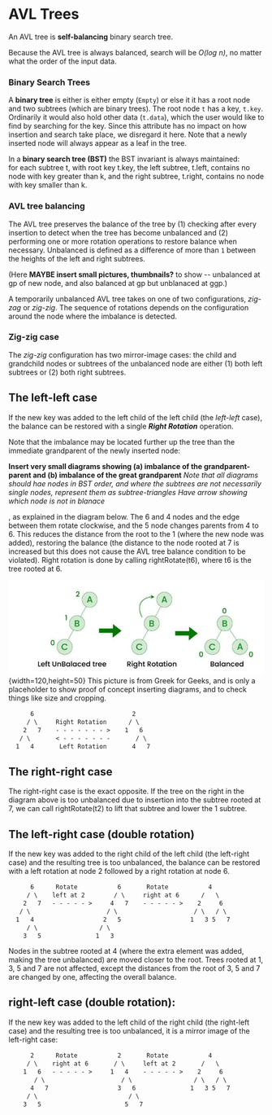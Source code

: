 # AVL Trees

An AVL tree is **self-balancing** binary search tree.

Because the AVL tree is always balanced, search will be *O(log n)*,
no matter what the order of the input data. 

### Binary Search Trees

A **binary tree** is either is either empty (`Empty`) or else it
        it has a root node and two subtrees (which are binary trees).
        The root node `t` has a key, `t.key`. Ordinarily it would also
        hold other data (`t.data`), which the user would like to find by
        searching for the key.  Since this attribute has no impact on 
        how insertion and search take place, we disregard it here. 
        Note that a newly inserted node will always appear as a leaf
        in the tree. 
		
In a **binary search tree (BST)** the BST invariant is always maintained:\
for each 
        subtree t, with root key t.key, the left subtree, t.left, 
        contains no node with key greater than k, and the right subtree,
        t.right, contains no node with key smaller than k.

### AVL tree balancing

The AVL tree preserves the balance of the tree by (1) checking after every insertion to detect
when the tree has become unbalanced
and (2) performing one or more rotation operations to restore balance when necessary.
Unbalanced is defined as a difference of more than `1` between the heights of the left and right subtrees.

(Here **MAYBE insert small pictures, thumbnails?** to show -- unbalanced at gp of new node, 
and also balanced at gp but unblanaced at ggp.)

A temporarily unbalanced AVL tree takes on one of two configurations, *zig-zag* or *zig-zig*. The 
sequence of rotations depends on the configuration around the node where the imbalance is detected. 

### Zig-zig case

The *zig-zig* configuration has two mirror-image cases: the child and grandchild nodes or subtrees of the unbalanced node are 
either (1) both left subtrees or (2) both right subtrees. 


## The left-left case

If the new key was added to the left child of the left child (the
*left-left* case), the balance can be
restored with a single _**Right Rotation**_ operation.

Note that the imbalance may be located further up the tree than the immediate grandparent of the newly inserted node:

**Insert very small diagrams showing (a) imbalance of the grandparent-parent and (b) imbalance of the great grandparent** 
*Note that all diagrams should hae nodes in BST order, and where the subtrees are not necessarily single nodes, represent them as subtree-triangles* 
*Have arrow showing which node is not in blanace*


, as explained in the diagram
below. The 6 and 4 nodes and the edge between them rotate clockwise, and
the 5 node changes parents from 4 to 6. This reduces the distance from
the root to the 1 (where the new node was added), restoring the balance
(the distance to the node rooted at 7 is increased but this does not
cause the AVL tree balance condition to be violated).  Right rotation is
done by calling rightRotate(t6), where t6 is the tree rooted at 6.

![Alt text if image doesn't open: AVL-left-left](images/AVL/AVL-left-left.jpg){width=120,height=50} This picture is from Greek for Geeks, and is only a placeholder to show proof of concept inserting diagrams, and to check things like size and cropping.
  





```
      6                           2
     / \     Right Rotation      / \
    2   7    - - - - - - - >    1   6
   / \       < - - - - - - -       / \
  1   4       Left Rotation       4   7
```

## The right-right case

The right-right case is the exact opposite. If the tree on the right in
the diagram above is too unbalanced due to insertion into the subtree
rooted at 7, we can call rightRotate(t2) to lift that subtree and lower
the 1 subtree.

## The left-right case (double rotation)

If the new key was added to the right child of the left child (the
left-right case) and the resulting tree is too unbalanced, the balance can be
restored with a left rotation at node 2 followed by a right rotation at
node 6.
```
      6      Rotate           6       Rotate           4
     / \    left at 2        / \     right at 6      /   \
    2   7   - - - - - >     4   7    - - - - - >    2     6
   / \                     / \                     / \   / \
  1   4                   2   5                   1   3 5   7
     / \                 / \
    3   5               1   3
```
Nodes in the subtree rooted at 4 (where the extra element was added,
making the tree unbalanced) are moved closer to the root.
Trees rooted at 1, 3, 5 and 7 are not affected, except the distances from
the root of 3, 5 and 7 are changed by one, affecting the overall balance.

## right-left case (double rotation):

If the new key was added to the left child of the right child (the
right-left case) and the resulting tree is too unbalanced, it is a mirror
image of the left-right case:

```
      2      Rotate           2       Rotate           4
     / \    right at 6       / \     left at 2       /   \
    1   6   - - - - - >     1   4    - - - - - >    2     6
       / \                     / \                 / \   / \
      4   7                   3   6               1   3 5   7
     / \                         / \
    3   5                       5   7
```
